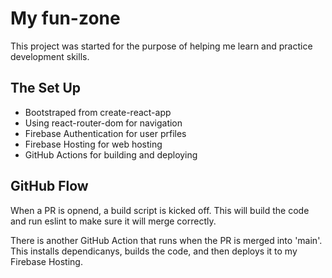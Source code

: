 # My fun-zone

This project was started for the purpose of helping me learn and practice development skills. 

## The Set Up

- Bootstraped from create-react-app
- Using react-router-dom for navigation
- Firebase Authentication for user prfiles 
- Firebase Hosting for web hosting 
- GitHub Actions for building and deploying 

## GitHub Flow

When a PR is opnend, a build script is kicked off. This will build the code and run eslint to make sure it will merge correctly. 

There is another GitHub Action that runs when the PR is merged into 'main'. This installs dependicanys, builds the code, and then deploys it to my Firebase Hosting.

